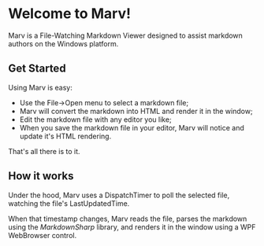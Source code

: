 ﻿# Welcome to Marv!

Marv is a File-Watching Markdown Viewer designed to assist markdown authors on the Windows platform.

## Get Started

Using Marv is easy:

* Use the File->Open menu to select a markdown file;
* Marv will convert the markdown into HTML and render it in the window;
* Edit the markdown file with any editor you like;
* When you save the markdown file in your editor, Marv will notice and update it's HTML rendering.

That's all there is to it.

## How it works

Under the hood, Marv uses a DispatchTimer to poll the selected file, watching the file's LastUpdatedTime.

When that timestamp changes, Marv reads the file, parses the markdown using the *MarkdownSharp* library, 
and renders it in the window using a WPF WebBrowser control.
